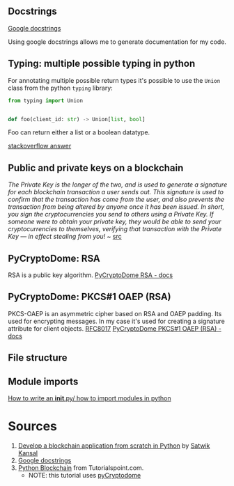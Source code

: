 ## Docstrings

[Google docstrings](https://google.github.io/styleguide/pyguide.html#s3.8-comments-and-docstrings)

Using google docstrings allows me to generate documentation for my code.

## Typing: multiple possible typing in python

For annotating multiple possible return types it's possible to use the `Union` class from the python `typing` library:

```Python
from typing import Union


def foo(client_id: str) -> Union[list, bool]
```

Foo can return either a list or a boolean datatype.

[stackoverflow answer](https://stackoverflow.com/a/33945518)

## Public and private keys on a blockchain

_The Private Key is the longer of the two, and is used to generate a signature for each blockchain transaction a user sends out. This signature is used to confirm that the transaction has come from the user, and also prevents the transaction from being altered by anyone once it has been issued. In short, you sign the cryptocurrencies you send to others using a Private Key. If someone were to obtain your private key, they would be able to send your cryptocurrencies to themselves, verifying that transaction with the Private Key — in effect stealing from you!_ ~ [src](https://blog.wetrust.io/why-do-i-need-a-public-and-private-key-on-the-blockchain-c2ea74a69e76)

## PyCryptoDome: RSA

RSA is a public key algorithm.
[PyCryptoDome RSA - docs](https://pycryptodome.readthedocs.io/en/latest/src/public_key/rsa.html)

## PyCryptoDome: PKCS#1 OAEP (RSA)

PKCS-OAEP is an asymmetric cipher based on RSA and OAEP padding. Its used for encrypting messages. In my case it's used for creating a signature attribute for client objects.
[RFC8017](https://datatracker.ietf.org/doc/html/rfc8017#section-7.1)
[PyCryptoDome PKCS#1 OAEP (RSA) - docs](https://pycryptodome.readthedocs.io/en/latest/src/cipher/oaep.html)

## File structure

## Module imports

[How to write an **init**.py/ how to import modules in python](https://towardsdatascience.com/whats-init-for-me-d70a312da583)

# Sources

1. [Develop a blockchain application from scratch in Python](https://gist.github.com/satwikkansal/4a857cad2797b9d199547a752933a715) by [Satwik Kansal](https://gist.github.com/satwikkansal)
2. [Google docstrings](https://google.github.io/styleguide/pyguide.html#s3.8-comments-and-docstrings)
3. [Python Blockchain](https://www.tutorialspoint.com/python_blockchain/python_blockchain_introduction.htm) from Tutorialspoint.com.
   - NOTE: this tutorial uses [pyCryptodome](https://pycryptodome.readthedocs.io/en/latest/src/introduction.html)
